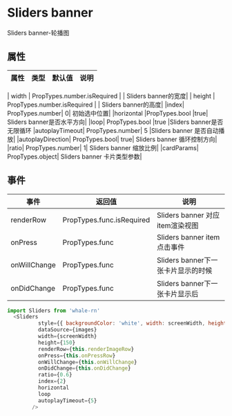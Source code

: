 # Sliders banner
Sliders banner-轮播图

## 属性
| 属性 | 类型 | 默认值 | 说明 |
|---|---|---|---|

| width | PropTypes.number.isRequired	 |   | Sliders banner的宽度|
| height | PropTypes.number.isRequired	  |  | Sliders banner的高度|
|index|	PropTypes.number|	0| 初始选中位置|
|horizontal	|PropTypes.bool	|true|	Sliders banner是否水平方向|
|loop|	PropTypes.bool	|true	|Sliders banner是否无限循环
|autoplayTimeout|	PropTypes.number|	5	|Sliders banner 是否自动播放|
|autoplayDirection|	PropTypes.bool|	true|	Sliders banner 循环控制方向|
|ratio|	PropTypes.number|	1|	Sliders banner 缩放比例|
|cardParams|	PropTypes.object|	Sliders banner 卡片类型参数|

## 事件
| 事件 | 返回值 | 说明 |
|---|---|---|
|renderRow|	PropTypes.func.isRequired|	Sliders banner 对应item渲染视图|
|onPress|	PropTypes.func|	Sliders banner item点击事件|
|onWillChange|	PropTypes.func|		Sliders banner下一张卡片显示的时候|
|onDidChange|	PropTypes.func|		Sliders banner下一张卡片显示后|

```js
import Sliders from 'whale-rn'
  <Sliders
          style={{ backgroundColor: 'white', width: screenWidth, height: 150 }}
          dataSource={images}
          width={screenWidth}
          height={150}
          renderRow={this.renderImageRow}
          onPress={this.onPressRow}
          onWillChange={this.onWillChange}
          onDidChange={this.onDidChange}
          ratio={0.6}
          index={2}
          horizontal
          loop
          autoplayTimeout={5}
        />
```
